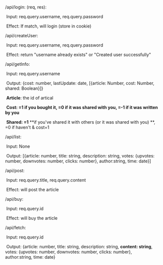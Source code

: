 /api/login: (req, res): 

​		Input: req.query.username, req.query.password

​		Effect: If match, will login (store in cookie)

/api/createUser: 

​		Input: req.query.username, req.query.password

​		Effect: return "username already exists" or "Created user successfully"

/api/getInfo:

​		Input: req.query.username

​		Output: {cost: number, lastUpdate: date, [{article: Number, cost: Number, shared: Boolean}]}

​					**Article**: the id of artical

​					**Cost: =1 if you bought it, =0 if it was shared with you, =-1 if it was written by you**

​					**Shared: =1** **if you've shared it with others (or it was shared with you) **, =0 if haven't & cost=1

/api/list:

​		Input: None

​		Output: [{article: number, title: string, description: string, votes: {upvotes: number, downvotes: number, clicks: number}, author:string, time: date}]

/api/post:

​		Input: req.query.title, req.query.content

​		Effect: will post the article

/api/buy:

​		Input: req.query.id

​		Effect: will buy the article

/api/fetch:

​		Input: req.query.id

​		Output: {article: number, title: string,  description: string, **content: string**, votes: {upvotes: number, downvotes: number, clicks: number}, author:string, time: date}

​		